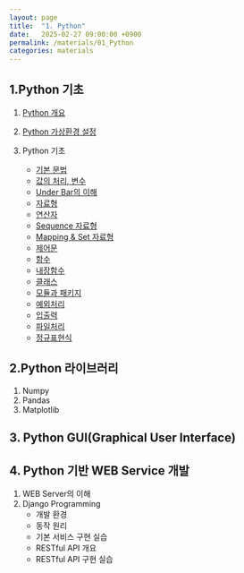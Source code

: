 ```yaml
---
layout: page
title:  "1. Python"
date:   2025-02-27 09:00:00 +0900
permalink: /materials/01_Python
categories: materials
---
```


## **1.Python 기초**

1. [Python 개요](/materials/S01-01-01-00_Python_Overview)

2. [Python 가상환경 설정](/materials/S01-01-02-00_Virtual_Environment)

3. Python 기초
    - [기본 문법](/materials/S01-01-03-01_Python_Basic)
    - [값의 처리, 변수](/materials/S01-01-03-02_Variables)
    - [Under Bar의 이해](/materials/S01-01-03-03_Underbar)
    - [자료형](/materials/S01-01-03-04_Data_Type)
    - [연산자](/materials/S01-01-03-05_Operators)
    - [Sequence 자료형](/materials/S01-01-03-06_Sequence_Type)
    - [Mapping & Set 자료형](/materials/S01-01-03-07_Mapping_Set_Type)
    - [제어문](/materials/S01-01-03-08_Control_Statements)
    - [함수](/materials/S01-01-03-09_Functions)
    - [내장함수](/materials/S01-01-03-10_Built-in_Functions)
    - [클래스](/materials/S01-01-03-11_Classes)
    - [모듈과 패키지](/materials/S01-01-03-12_Modules_Packages)
    - [예외처리](/materials/S01-01-03-13_Exceptions)
    - [입출력](/materials/S01-01-03-14_Inputs_Outputs)
    - [파일처리](/materials/S01-01-03-15_File_Handling)
    - [정규표현식](/materials/S01-01-03-16_Regular_Expressions)


## **2.Python 라이브러리**
1. Numpy
2. Pandas
3. Matplotlib


## **3. Python GUI(Graphical User Interface)**


## **4. Python 기반 WEB Service 개발**

1. WEB Server의 이해
2. Django Programming
    - 개발 환경
    - 동작 원리
    - 기본 서비스 구현 실습
    - RESTful API 개요
    - RESTful API 구현 실습
